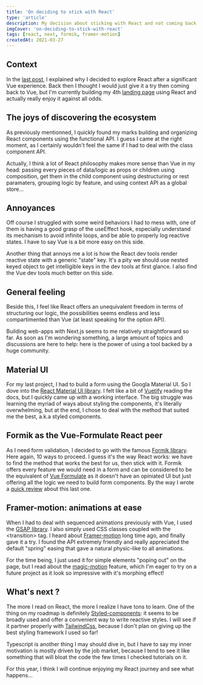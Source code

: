 ```yaml
---
title: 'On deciding to stick with React'
type: 'article'
description: My decision about sticking with React and not coming back to vue for the time being...
imgCover: 'on-deciding-to-stick-with-react'
tags: [react, next, formik, framer-motion]
createdAt: 2021-03-27
---
```


## Context

In the [last post](/posts/switching-from-vue-to-react), I explained why I decided to explore React after a significant Vue experience. Back then I thought I would just give it a try then coming back to Vue, but I'm currently building my 4th [landing page](https://web-prod.bpce-bpri-prod-web2.nfrance.net/jeunes-ecoles/) using React and actually really enjoy it against all odds.

## The joys of discovering the ecosystem

As previously mentionned, I quickly found my marks building and organizing React components using the functional API.
I guess I came at the right moment, as I certainly wouldn't feel the same if I had to deal with the class component API.

Actually, I think a lot of React philosophy makes more sense than Vue in my head: passing every pieces of data/logic as props or children using composition, get them in the child component using destructuring or rest paramaters, grouping logic by feature, and using context API as a global store...

## Annoyances

Off course I struggled with some weird behaviors I had to mess with, one of them is having a good grasp of the useEffect hook, especially understand its mechanism to avoid infinite loops, and be able to properly log reactive states. I have to say Vue is a bit more easy on this side.

Another thing that annoys me a lot is how the React dev tools render reactive state with a generic "state" key. It's a pity we should use nested keyed object to get intelligible keys in the dev tools at first glance. I also find the Vue dev tools much better on this side.

## General feeling

Beside this, I feel like React offers an unequivalent freedom in terms of structuring our logic, the possibilities seems endless and less compartimented than Vue (at least speaking for the option API).

Building web-apps with Next.js seems to me relatively straightforward so far. As soon as I'm wondering something, a large amount of topics and discussions are here to help: here is the power of using a tool backed by a huge community.

## Material UI

For my last project, I had to build a form using the Googla Material UI. So I dove into the [React Material UI library](https://material-ui.com/). I felt like a bit of [Vuetify](https://vuetifyjs.com/) reading the docs, but I quickly came up with a working interface. The big struggle was learning the myriad of ways about styling the components, it's literally overwhelming, but at the end, I chose to deal with the method that suited me the best, a.k.a styled components.

## Formik as the Vue-Formulate React peer

As I need form validation, I decided to go with the famous [Formik library](https://formik.org/). Here again, 10 ways to proceed. I guess it's the way React works: we have to find the method that works the best for us, then stick with it. Formik offers every feature we would need in a form and can be considered to be the equivalent of [Vue Formulate](https://vueformulate.com/) as it doesn't have an opiniated UI but just offering all the logic we need to build form components. By the way I wrote a [quick review](/posts/vue-formulate-quick-review) about this last one.

## Framer-motion: animations at ease

When I had to deal with sequenced animations previously with Vue, I used the [GSAP library](https://github.com/greensock/GSAP). I also simply used CSS classes coupled with the &lt;transition&gt; tag. I heard about [Framer-motion](https://www.framer.com/motion/) long time ago, and finally gave it a try. I found the API extremely friendly and really appreciated the default "spring" easing that gave a natural physic-like to all animations.

For the time being, I just used it for simple elements "poping out" on the page, but I read about the [magic-motion](https://www.framer.com/examples/magic-motion/) feature, which I'm eager to try on a future project as it look so impressive with it's morphing effect!

## What's next ?

The more I read on React, the more I realize I have tons to learn. One of the thing on my roadmap is definitely [Styled-components](https://styled-components.com/): it seems to be broadly used and offer a convenient way to write reactive styles. I will see if it partner properly with [TailwindCss](https://tailwindcss.com/), because I don't plan on giving up the best styling framework I used so far!

Typescript is another thing I may should dive in, but I have to say my inner motivation is mostly driven by the job market, because I tend to see it like something that will bloat the code the few times I checked tutorials on it.

For this year, I think I will continue enjoying my React journey and see what happens...
